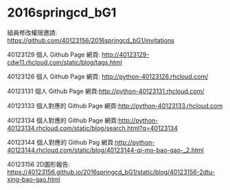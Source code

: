 # 2016springcd_bG1

組員修改權限邀請: https://github.com/40123156/2016springcd_bG1/invitations


40123129
個人 Github Page 網頁: http://40123129-cdw11.rhcloud.com/static/blog/tags.html

40123126
個人 Github Page 網頁: http://python-40123126.rhcloud.com/

40123131
個人 Github Page 網頁:http://python-40123131.rhcloud.com/

40123133
個人對應的 Github Page 網頁:http://python-40123133.rhcloud.com

40123134
個人對應的 Github Page 網頁:http://python-40123134.rhcloud.com/static/blog/search.html?q=40123134

40123144
個人對應的 Github Pag 網頁:http://python-40123144.rhcloud.com/static/blog/40123144-qi-mo-bao-gao-_2.html

40123156
2D圖形報告: https://40123156.github.io/2016springcd_bG1/static/blog/40123156-2dtu-xing-bao-gao.html

